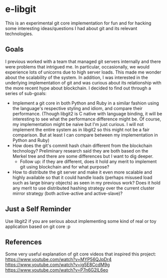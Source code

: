 # e-libgit
This is an experimental git core implementation for fun and for hacking some interesting ideas/questions I had about git and its relevant technologies.

## Goals
I previous worked with a team that managed git servers internally and there were problems that intrigued me. In particular, occasionally, we would experience lots of unicorns due to high server loads. This made me wonder about the scalability of the system. In addition, I was interested in the underlying implementation of git and was curious about its relationship with the more recent hype about blockchain. I decided to find out through a series of sub-goals:

- Implement a git core in both Python and Ruby in a similar fashion using the language's respective styling and idiom, and compare their performance. (Though libgit2 is C native with language binding, it will be interesting to see what the performance difference might be. Of course, my implementation might be naive but I'm just curious. I will not implement the entire system as in libgit2 so this might not be a fair comparison. But at least I can compare between my implementation in Python and Ruby)
- How does the git's commit hash chain different from the blockchain technology? Preliminary research said they are both based on the Merkel tree and there are some differences but I want to dig deeper.
  - Follow up: if they are different, does it hold any merit to implement git using blockchain and for what purpose?
- How to distribute the git server and make it even more scalable and highly available so that it could handle loads (perhaps misused load such as large binary objects) as seen in my previous work? Does it hold any merit to use distributed hashing strategy over the current cluster mirror strategy (both active-active and active-slave)?

## Just a Self Reminder
Use libgit2 if you are serious about implementing some kind of real or toy application based on git core :p

## References
Some very useful explanation of git core videos that inspired this project:
https://www.youtube.com/watch?v=MYP56QJpDr4
https://www.youtube.com/watch?v=ig5E8CcdM9g
https://www.youtube.com/watch?v=P7n6G2IL6eo
